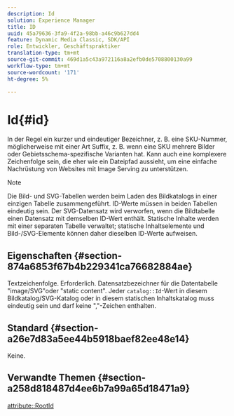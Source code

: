 ```yaml
---
description: Id
solution: Experience Manager
title: ID
uuid: 45a79636-3fa9-4f2a-98bb-a46c9b627dd4
feature: Dynamic Media Classic, SDK/API
role: Entwickler, Geschäftspraktiker
translation-type: tm+mt
source-git-commit: 469d1a5c43a972116a8a2efb0de5708800130a99
workflow-type: tm+mt
source-wordcount: '171'
ht-degree: 5%

---
```



# Id{#id}

In der Regel ein kurzer und eindeutiger Bezeichner, z. B. eine SKU-Nummer, möglicherweise mit einer Art Suffix, z. B. wenn eine SKU mehrere Bilder oder Gebietsschema-spezifische Varianten hat. Kann auch eine komplexere Zeichenfolge sein, die eher wie ein Dateipfad aussieht, um eine einfache Nachrüstung von Websites mit Image Serving zu unterstützen.

>[!NOTE]
>
>Die Bild- und SVG-Tabellen werden beim Laden des Bildkatalogs in einer einzigen Tabelle zusammengeführt. ID-Werte müssen in beiden Tabellen eindeutig sein. Der SVG-Datensatz wird verworfen, wenn die Bildtabelle einen Datensatz mit demselben ID-Wert enthält. Statische Inhalte werden mit einer separaten Tabelle verwaltet; statische Inhaltselemente und Bild-/SVG-Elemente können daher dieselben ID-Werte aufweisen.

## Eigenschaften {#section-874a6853f67b4b229341ca76682884ae}

Textzeichenfolge. Erforderlich. Datensatzbezeichner für die Datentabelle &quot;image/SVG&quot;oder &quot;static content&quot;. Jeder `catalog::Id`-Wert in diesem Bildkatalog/SVG-Katalog oder in diesem statischen Inhaltskatalog muss eindeutig sein und darf keine &quot;,&quot;-Zeichen enthalten.

## Standard {#section-a26e7d83a5ee44b5918baef82ee48e14}

Keine.

## Verwandte Themen {#section-a258d818487d4ee6b7a99a65d18471a9}

[attribute::RootId](../../../../../../is-api/image-catalog/image-serving-api-ref/c-image-catalog-reference/c-attributes-reference/r-rootid.md#reference-13653312925e4a08b90f99961d53f546)
